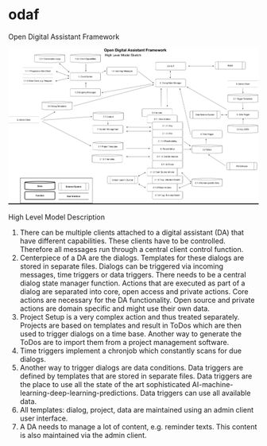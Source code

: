 # odaf
Open Digital Assistant Framework

![alt text](https://github.com/ajdfnwjf/odaf/blob/master/ODAFArchitectureOverview.png)

High Level Model Description

1.	There can be multiple clients attached to a digital assistant (DA) that have different capabilities. These clients have to be controlled. Therefore all messages run through a central client control function.
2.	Centerpiece of a DA are the dialogs. Templates for these dialogs are stored in separate files. Dialogs can be triggered via incoming messages, time triggers or data triggers. There needs to be a central dialog state manager function. Actions that are executed as part of a dialog are separated into core, open access and private actions. Core actions are necessary for the DA functionality. Open source and private actions are domain specific and might use their own data.
3.	Project Setup is a very complex action and thus treated separately. Projects are based on templates and result in ToDos which are then used to trigger dialogs on a time base. Another way to generate the ToDos are to import them from a project management software.
4.	Time triggers implement a chronjob which constantly scans for due dialogs.
5.	Another way to trigger dialogs are data conditions. Data triggers are defined by templates that are stored in separate files. Data triggers are the place to use all the state of the art sophisticated AI-machine-learning-deep-learning-predictions. Data triggers can use all available data.
6.	All templates: dialog, project, data are maintained using an admin client user interface.
7.	A DA needs to manage a lot of content, e.g. reminder texts. This content is also maintained via the admin client.
